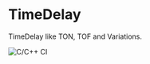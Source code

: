 # TimeDelay
TimeDelay like TON, TOF and Variations. 

![C/C++ CI](https://github.com/Meisterschulen-am-Ostbahnhof-Munchen/TimeDelay/actions/workflows/build.yml/badge.svg)
